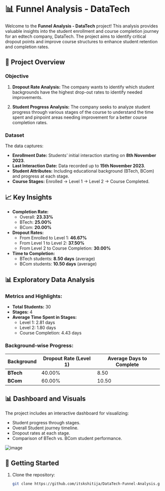 # 📊 Funnel Analysis - DataTech

Welcome to the **Funnel Analysis - DataTech** project! This analysis provides valuable insights into the student enrollment and course completion journey for an edtech company, DataTech. The project aims to identify critical dropout points and improve course structures to enhance student retention and completion rates.

## 📝 Project Overview

### Objective
1. **Dropout Rate Analysis:** The company wants to identify which student backgrounds have the highest drop-out rates to identify needed improvements.

2. **Student Progress Analysis:** The company seeks to analyze student progress through various stages of the course to understand the time spent and pinpoint areas needing improvement for a better course
completion rates.

### Dataset
The data captures:
- **Enrollment Date:** Students’ initial interaction starting on **8th November 2023**.
- **Last Interaction Date:** Data recorded up to **15th November 2023**.
- **Student Attributes:** Including educational background (BTech, BCom) and progress at each stage.
- **Course Stages:** Enrolled → Level 1 → Level 2 → Course Completed.

## 📈 Key Insights

- **Completion Rate:** 
  - Overall: **23.33%**
  - BTech: **25.00%**
  - BCom: **20.00%**
- **Dropout Rates:** 
  - From Enrolled to Level 1: **46.67%**
  - From Level 1 to Level 2: **37.50%**
  - From Level 2 to Course Completion: **30.00%**
- **Time to Completion:**
  - BTech students: **8.50 days** (average)
  - BCom students: **10.50 days** (average)

## 📊 Exploratory Data Analysis

### Metrics and Highlights:
- **Total Students:** 30
- **Stages:** 4
- **Average Time Spent in Stages:**
  - Level 1: 2.81 days
  - Level 2: 1.80 days
  - Course Completion: 4.43 days

### Background-wise Progress:
| Background | Dropout Rate (Level 1) | Average Days to Complete |
|------------|-------------------------|--------------------------|
| **BTech**  | 40.00%                 | 8.50                    |
| **BCom**   | 60.00%                 | 10.50                   |

## 📊 Dashboard and Visuals
The project includes an interactive dashboard for visualizing:
- Student progress through stages.
- Overall Student journey timeline.
- Dropout rates at each stage.
- Comparison of BTech vs. BCom student performance.

![image](https://github.com/user-attachments/assets/7400b877-b9f6-439d-901c-3b1950df8f9e)


## 🚀 Getting Started

1. Clone the repository:
   ```bash
   git clone https://github.com/itskshitija/DataTech-Funnel-Analysis.git
